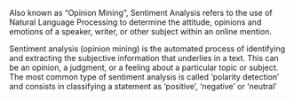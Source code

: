 Also known as “Opinion Mining”, Sentiment Analysis refers to
the use of Natural Language Processing to determine the
attitude, opinions and emotions of a speaker, writer, or other
subject within an online mention.

Sentiment analysis (opinion mining) is the automated process of
identifying and extracting the subjective information that
underlies in a text. This can be an opinion, a judgment, or a feeling
about a particular topic or subject. The most common type of
sentiment analysis is called ‘polarity detection’ and consists in
classifying a statement as ‘positive’, ‘negative’ or ‘neutral’
